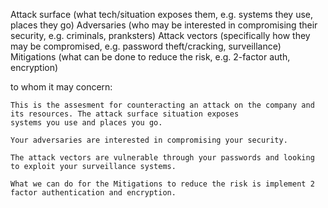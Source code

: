 Attack surface (what tech/situation exposes them, e.g. systems they use, places they go)
Adversaries (who may be interested in compromising their security, e.g. criminals, pranksters)
Attack vectors (specifically how they may be compromised, e.g. password theft/cracking, surveillance)
Mitigations (what can be done to reduce the risk, e.g. 2-factor auth, encryption)


to whom it may concern: 

    This is the assesment for counteracting an attack on the company and its resources. The attack surface situation exposes
    systems you use and places you go.

    Your adversaries are interested in compromising your security.

    The attack vectors are vulnerable through your passwords and looking to exploit your surveillance systems.

    What we can do for the Mitigations to reduce the risk is implement 2 factor authentication and encryption.